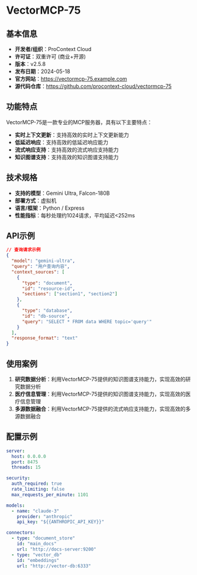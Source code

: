 # VectorMCP-75

## 基本信息

- **开发者/组织**：ProContext Cloud
- **许可证**：双重许可 (商业+开源)
- **版本**：v2.5.8
- **发布日期**：2024-05-18
- **官方网站**：https://vectormcp-75.example.com
- **源代码仓库**：https://github.com/procontext-cloud/vectormcp-75

## 功能特点

VectorMCP-75是一款专业的MCP服务器，具有以下主要特点：

- **实时上下文更新**：支持高效的实时上下文更新能力
- **低延迟响应**：支持高效的低延迟响应能力
- **流式响应支持**：支持高效的流式响应支持能力
- **知识图谱支持**：支持高效的知识图谱支持能力


## 技术规格

- **支持的模型**：Gemini Ultra, Falcon-180B
- **部署方式**：虚拟机
- **语言/框架**：Python / Express
- **性能指标**：每秒处理约1024请求，平均延迟<252ms

## API示例

```json
// 查询请求示例
{
  "model": "gemini-ultra",
  "query": "用户查询内容",
  "context_sources": [
    {
      "type": "document",
      "id": "resource-id",
      "sections": ["section1", "section2"]
    },
    {
      "type": "database",
      "id": "db-source",
      "query": "SELECT * FROM data WHERE topic='query'"
    }
  ],
  "response_format": "text"
}
```

## 使用案例

1. **研究数据分析**：利用VectorMCP-75提供的知识图谱支持能力，实现高效的研究数据分析
2. **医疗信息管理**：利用VectorMCP-75提供的知识图谱支持能力，实现高效的医疗信息管理
3. **多源数据融合**：利用VectorMCP-75提供的流式响应支持能力，实现高效的多源数据融合


## 配置示例

```yaml
server:
  host: 0.0.0.0
  port: 8475
  threads: 15

security:
  auth_required: true
  rate_limiting: false
  max_requests_per_minute: 1101

models:
  - name: "claude-3"
    provider: "anthropic"
    api_key: "${{ANTHROPIC_API_KEY}}"

connectors:
  - type: "document_store"
    id: "main_docs"
    url: "http://docs-server:9200"
  - type: "vector_db"
    id: "embeddings"
    url: "http://vector-db:6333"
```